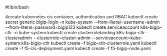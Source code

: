 #!/bin/bash

#create kubernetes cis container, authentication and RBAC
kubectl create secret generic bigip-login -n kube-system --from-literal=username=admin --from-literal=password=bigip123
kubectl create serviceaccount k8s-bigip-ctlr -n kube-system
kubectl create clusterrolebinding k8s-bigip-ctlr-clusteradmin --clusterrole=cluster-admin --serviceaccount=kube-system:k8s-bigip-ctlr
kubectl create -f bigip-ctlr-clusterrole.yaml
kubectl create -f f5-cis-deployment.yaml
kubectl create -f f5-bigip-node.yaml





